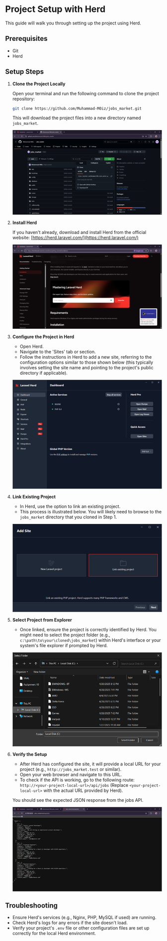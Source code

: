 # Project Setup with Herd

This guide will walk you through setting up the project using Herd.

## Prerequisites

*   Git
*   Herd

## Setup Steps

1.  **Clone the Project Locally**

    Open your terminal and run the following command to clone the project repository:
    ```bash
    git clone https://github.com/Muhammad-M0iz/jobs_market.git
    ```
    This will download the project files into a new directory named `jobs_market`.

    ![GitHub Project](Pictures/Github.png)

2.  **Install Herd**

    If you haven't already, download and install Herd from the official website: [https://herd.laravel.com/](https://herd.laravel.com/)

    ![Herd Website](Pictures/Herd.png)

3.  **Configure the Project in Herd**

    *   Open Herd.
    *   Navigate to the 'Sites' tab or section.
    *   Follow the instructions in Herd to add a new site, referring to the configuration options similar to those shown below (this typically involves setting the site name and pointing to the project's public directory if applicable).

    ![Herd Configuration](Pictures/Herd1.png)

4.  **Link Existing Project**

    *   In Herd, use the option to link an existing project.
    *   This process is illustrated below. You will likely need to browse to the `jobs_market` directory that you cloned in Step 1.

    ![Link Existing Project in Herd](Pictures/Herd2.png)

5.  **Select Project from Explorer**

    *   Once linked, ensure the project is correctly identified by Herd. You might need to select the project folder (e.g., `c:\path\to\your\cloned\jobs_market`) within Herd's interface or your system's file explorer if prompted by Herd.

    ![Select Project](Pictures/Select_project.png)

6.  **Verify the Setup**

    *   After Herd has configured the site, it will provide a local URL for your project (e.g., `http://jobs_market.test` or similar).
    *   Open your web browser and navigate to this URL.
    *   To check if the API is working, go to the following route:
        `http://<your-project-local-url>/api/jobs`
        (Replace `<your-project-local-url>` with the actual URL provided by Herd).

    You should see the expected JSON response from the jobs API.

    ![Browser API Test](Pictures/Browser-api-test.png)

## Troubleshooting

*   Ensure Herd's services (e.g., Nginx, PHP, MySQL if used) are running.
*   Check Herd's logs for any errors if the site doesn't load.
*   Verify your project's `.env` file or other configuration files are set up correctly for the local Herd environment.
